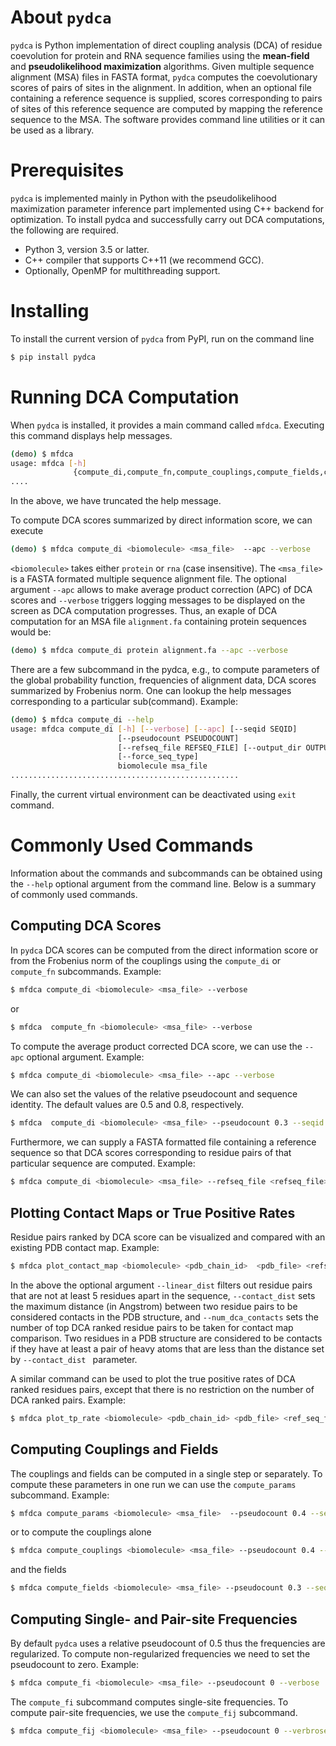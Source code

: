 # About `pydca`
`pydca` is Python implementation of direct coupling analysis (DCA) of residue coevolution for protein and RNA sequence families using the **__mean-field__** and **__pseudolikelihood maximization__** algorithms. Given multiple sequence alignment (MSA) files in FASTA format, `pydca` computes the coevolutionary scores of pairs of sites in the alignment. In addition, when an optional file containing a reference sequence is supplied, scores corresponding to pairs of sites of this reference sequence are computed by mapping the reference sequence to the MSA. The software provides command line utilities or it can be used as a library. 

# Prerequisites
`pydca` is implemented mainly in Python with the pseudolikelihood maximization parameter inference part implemented using C++ backend for optimization. To install pydca and successfully carry out DCA computations, the following are required. 
* Python 3, version 3.5 or latter.
* C++ compiler that supports C++11 (we recommend GCC).
* Optionally, OpenMP for multithreading support.


# Installing
To install the current version of `pydca` from PyPI, run on the command line
```bash
$ pip install pydca
```  
# Running DCA Computation
When `pydca` is installed, it provides a main command called `mfdca`. Executing this command displays  help messages.
```bash
(demo) $ mfdca
usage: mfdca [-h]
              {compute_di,compute_fn,compute_couplings,compute_fields,compute_fi ...
....
```
In the above, we have truncated the help message.

To compute DCA scores summarized by direct information score, we can execute
```bash
(demo) $ mfdca compute_di <biomolecule> <msa_file>  --apc --verbose
```
`<biomolecule>` takes either `protein` or `rna` (case insensitive). The `<msa_file>` is
a FASTA formated multiple sequence alignment file. The optional argument `--apc` allows to make average product correction (APC) of DCA scores and  `--verbose` triggers
logging messages to be displayed on the screen as DCA computation progresses. Thus, an exaple of DCA computation for an MSA file `alignment.fa` containing protein sequences would be:
```bash
(demo) $ mfdca compute_di protein alignment.fa --apc --verbose
```
There are a few subcommand in the pydca, e.g., to compute parameters of the global probability function, frequencies of alignment data,  DCA scores summarized by Frobenius norm.
One can lookup the help messages corresponding to a particular sub(command). Example:
```bash
(demo) $ mfdca compute_di --help
usage: mfdca compute_di [-h] [--verbose] [--apc] [--seqid SEQID]
                        [--pseudocount PSEUDOCOUNT]
                        [--refseq_file REFSEQ_FILE] [--output_dir OUTPUT_DIR]
                        [--force_seq_type]
                        biomolecule msa_file
...................................................
```
Finally, the current virtual environment can be deactivated using `exit` command.

# Commonly Used Commands
Information about the commands  and subcommands can be obtained using the `--help` optional argument from the command line.  Below is a summary of commonly used commands.
##  Computing DCA Scores
In `pydca` DCA scores can be computed from the direct information score or from the Frobenius norm of the couplings using the `compute_di` or `compute_fn` subcommands. Example:
```bash
$ mfdca compute_di <biomolecule> <msa_file> --verbose
```
or
```bash
$ mfdca  compute_fn <biomolecule> <msa_file> --verbose
```
To compute the average product corrected DCA score, we can use the `--apc` optional argument. Example:

```bash
$ mfdca compute_di <biomolecule> <msa_file> --apc --verbose
```
We can also set the values of the relative pseudocount and sequence identity. The default values are 0.5 and 0.8, respectively.

```bash
$ mfdca  compute_di <biomolecule> <msa_file> --pseudocount 0.3 --seqid 0.9 --verbose
```
Furthermore, we can supply a FASTA formatted file containing a reference sequence so that DCA scores corresponding to residue pairs of that particular sequence are computed. Example:

```bash
$ mfdca compute_di <biomolecule> <msa_file> --refseq_file <refseq_file> --verbose
```
## Plotting Contact Maps or True Positive Rates

Residue pairs ranked by DCA score can be visualized and compared with an existing PDB contact map. Example:

```bash
$ mfdca plot_contact_map <biomolecule> <pdb_chain_id>  <pdb_file> <refseq_file> <dca_file> --linear_dist 5 --contact_dist 9.5 --num_dca_contacts 100 --verbose
```
In the above the optional argument `--linear_dist` filters out residue pairs that are not at least 5 residues apart in the sequence, `--contact_dist` sets the maximum distance (in Angstrom) between two residue pairs to be considered contacts in the PDB structure, and `--num_dca_contacts` sets the number of top DCA ranked residue pairs to be taken for contact map comparison. Two residues in a PDB structure are considered to be contacts if they have at least a pair of heavy atoms that are less than the distance set by `--contact_dist ` parameter.

A similar command can be used to plot the true positive rates of DCA ranked residues pairs, except that there is no restriction on the number of DCA ranked pairs. Example:

```bash
$ mfdca plot_tp_rate <biomolecule> <pdb_chain_id> <pdb_file> <ref_seq_file> --linear_dist 5 --contact_dist 8.5 --verbose
```

## Computing Couplings and Fields

The couplings and fields can be computed in a single step or separately. To compute these parameters in one run we can use the `compute_params` subcommand. Example:

```bash
$ mfdca compute_params <biomolecule> <msa_file>  --pseudocount 0.4 --seqid 0.9 --verbose
```

or to compute the couplings alone
```bash
$ mfdca compute_couplings <biomolecule> <msa_file> --pseudocount 0.4 --seqid 0.9 --verbose
```
and the fields

```bash
$ mfdca compute_fields <biomolecule> <msa_file> --pseudocount 0.3 --seqid  0.75 --verbose
```

## Computing Single- and Pair-site Frequencies

By default `pydca` uses a relative pseudocount of 0.5 thus the frequencies are regularized. To compute non-regularized frequencies we need to set the pseudocount to zero. Example:

 ```bash
 $ mfdca compute_fi <biomolecule> <msa_file> --pseudocount 0 --verbose
 ```
The `compute_fi` subcommand computes single-site frequencies. To compute pair-site frequencies, we use the `compute_fij` subcommand.

```bash
$ mfdca compute_fij <biomolecule> <msa_file> --pseudocount 0 --verbrose
```
